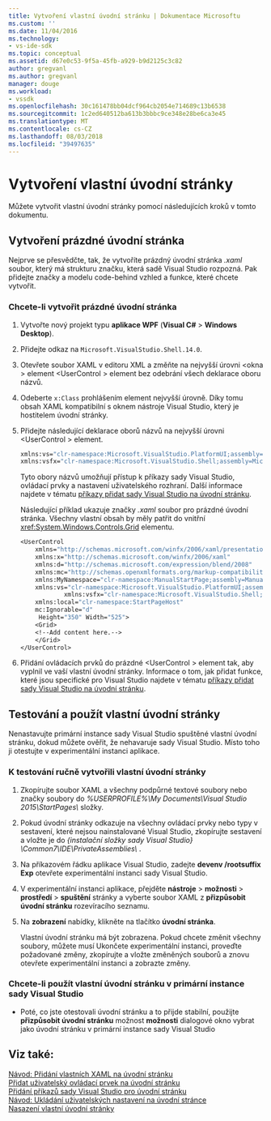 ```yaml
---
title: Vytvoření vlastní úvodní stránku | Dokumentace Microsoftu
ms.custom: ''
ms.date: 11/04/2016
ms.technology:
- vs-ide-sdk
ms.topic: conceptual
ms.assetid: d67e0c53-9f5a-45fb-a929-b9d2125c3c82
author: gregvanl
ms.author: gregvanl
manager: douge
ms.workload:
- vssdk
ms.openlocfilehash: 30c161478bb04dcf964cb2054e714689c13b6538
ms.sourcegitcommit: 1c2ed640512ba613b3bbbc9ce348e28be6ca3e45
ms.translationtype: MT
ms.contentlocale: cs-CZ
ms.lasthandoff: 08/03/2018
ms.locfileid: "39497635"
---
```

# <a name="creating-a-custom-start-page"></a>Vytvoření vlastní úvodní stránky
Můžete vytvořit vlastní úvodní stránky pomocí následujících kroků v tomto dokumentu.  
  
## <a name="create-a-blank-start-page"></a>Vytvoření prázdné úvodní stránka  
 Nejprve se přesvědčte, tak, že vytvoříte prázdný úvodní stránka *.xaml* soubor, který má strukturu značku, která sadě Visual Studio rozpozná. Pak přidejte značky a modelu code-behind vzhled a funkce, které chcete vytvořit.  
  
### <a name="to-create-a-blank-start-page"></a>Chcete-li vytvořit prázdné úvodní stránka  
  
1.  Vytvořte nový projekt typu **aplikace WPF** (**Visual C#** > **Windows Desktop**).  
  
2.  Přidejte odkaz na `Microsoft.VisualStudio.Shell.14.0`.  
  
3.  Otevřete soubor XAML v editoru XML a změňte na nejvyšší úrovni \<okna > element \<UserControl > element bez odebrání všech deklarace oboru názvů.  
  
4.  Odeberte `x:Class` prohlášením element nejvyšší úrovně. Díky tomu obsah XAML kompatibilní s oknem nástroje Visual Studio, který je hostitelem úvodní stránky.  
  
5.  Přidejte následující deklarace oborů názvů na nejvyšší úrovni \<UserControl > element.  
  
    ```vb  
    xmlns:vs="clr-namespace:Microsoft.VisualStudio.PlatformUI;assembly=Microsoft.VisualStudio.Shell.14.0"  
    xmlns:vsfx="clr-namespace:Microsoft.VisualStudio.Shell;assembly=Microsoft.VisualStudio.Shell.14.0"  
    ```  
  
     Tyto obory názvů umožňují přístup k příkazy sady Visual Studio, ovládací prvky a nastavení uživatelského rozhraní. Další informace najdete v tématu [příkazy přidat sady Visual Studio na úvodní stránku](../extensibility/adding-visual-studio-commands-to-a-start-page.md).  
  
     Následující příklad ukazuje značky *.xaml* soubor pro prázdné úvodní stránka. Všechny vlastní obsah by měly patřit do vnitřní <xref:System.Windows.Controls.Grid> elementu.  
  
    ```vb  
    <UserControl  
        xmlns="http://schemas.microsoft.com/winfx/2006/xaml/presentation"  
        xmlns:x="http://schemas.microsoft.com/winfx/2006/xaml"  
        xmlns:d="http://schemas.microsoft.com/expression/blend/2008"  
        xmlns:mc="http://schemas.openxmlformats.org/markup-compatibility/2006"  
        xmlns:MyNamespace="clr-namespace:ManualStartPage;assembly=ManualStartPage"  
        xmlns:vs="clr-namespace:Microsoft.VisualStudio.PlatformUI;assembly=Microsoft.VisualStudio.Shell.14.0"  
                xmlns:vsfx="clr-namespace:Microsoft.VisualStudio.Shell;assembly=Microsoft.VisualStudio.Shell.14.0"  
        xmlns:local="clr-namespace:StartPageHost"  
        mc:Ignorable="d"  
         Height="350" Width="525">  
        <Grid>  
        <!--Add content here.-->  
        </Grid>  
    </UserControl>  
    ```  
  
6.  Přidání ovládacích prvků do prázdné \<UserControl > element tak, aby vyplnil ve vaší vlastní úvodní stránky. Informace o tom, jak přidat funkce, které jsou specifické pro Visual Studio najdete v tématu [příkazy přidat sady Visual Studio na úvodní stránku](../extensibility/adding-visual-studio-commands-to-a-start-page.md).  
  
## <a name="test-and-apply-the-custom-start-page"></a>Testování a použít vlastní úvodní stránky  
 Nenastavujte primární instance sady Visual Studio spuštěné vlastní úvodní stránku, dokud můžete ověřit, že nehavaruje sady Visual Studio. Místo toho ji otestujte v experimentální instanci aplikace.  
  
### <a name="to-test-a-manually-created-custom-start-page"></a>K testování ručně vytvořili vlastní úvodní stránky  
  
1.  Zkopírujte soubor XAML a všechny podpůrné textové soubory nebo značky soubory do *%USERPROFILE%\My Documents\Visual Studio 2015\StartPages\\*  složky.  
  
2.  Pokud úvodní stránky odkazuje na všechny ovládací prvky nebo typy v sestavení, které nejsou nainstalované Visual Studio, zkopírujte sestavení a vložte je do *{instalační složky sady Visual Studio} \Common7\IDE\PrivateAssemblies\\* .  
  
3.  Na příkazovém řádku aplikace Visual Studio, zadejte **devenv /rootsuffix Exp** otevřete experimentální instanci sady Visual Studio.  
  
4.  V experimentální instanci aplikace, přejděte **nástroje** > **možnosti** > **prostředí** > **spuštění** stránky a vyberte soubor XAML z **přizpůsobit úvodní stránku** rozevíracího seznamu.  
  
5.  Na **zobrazení** nabídky, klikněte na tlačítko **úvodní stránka**.  
  
     Vlastní úvodní stránku má být zobrazena. Pokud chcete změnit všechny soubory, můžete musí Ukončete experimentální instanci, proveďte požadované změny, zkopírujte a vložte změněných souborů a znovu otevřete experimentální instanci a zobrazte změny.  
  
### <a name="to-apply-the-custom-start-page-in-the-primary-instance-of-visual-studio"></a>Chcete-li použít vlastní úvodní stránku v primární instance sady Visual Studio  
  
-   Poté, co jste otestovali úvodní stránku a to přijde stabilní, použijte **přizpůsobit úvodní stránku** možnost **možnosti** dialogové okno vybrat jako úvodní stránku v primární instance sady Visual Studio  
  
## <a name="see-also"></a>Viz také:  
 [Návod: Přidání vlastních XAML na úvodní stránku](../extensibility/walkthrough-adding-custom-xaml-to-the-start-page.md)   
 [Přidat uživatelský ovládací prvek na úvodní stránku](../extensibility/adding-user-control-to-the-start-page.md)   
 [Přidání příkazů sady Visual Studio pro úvodní stránku](../extensibility/adding-visual-studio-commands-to-a-start-page.md)   
 [Návod: Ukládání uživatelských nastavení na úvodní stránce](../extensibility/walkthrough-saving-user-settings-on-a-start-page.md)   
 [Nasazení vlastní úvodní stránky](../extensibility/deploying-custom-start-pages.md)